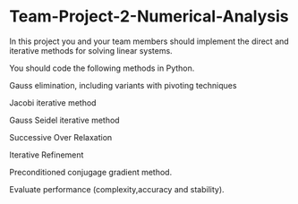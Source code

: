 # Team-Project-2-Numerical-Analysis
In this project you and your team members should implement the direct and iterative methods for solving linear systems.

You should code the following methods in Python.

Gauss elimination, including variants with pivoting techniques

Jacobi iterative method

Gauss Seidel iterative method

Successive Over Relaxation

Iterative Refinement

Preconditioned conjugage gradient method. 

Evaluate performance (complexity,accuracy and stability). 

